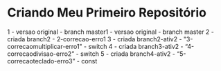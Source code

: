 Criando Meu Primeiro Repositório
========================
1 - versao original - branch master1 - versao original - branch master
2 - criada branch2 - 2-correcao-erro1
3 - criada branch2-ativ2 - "3-correcaomultiplicar-erro1" - switch
4 - criada branch3-ativ2 - “4-correcaodivisao-erro2” - switch
5 - criada branch4-ativ2 -  “5-correcaoteclado-erro3” - const

